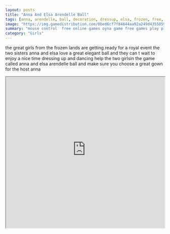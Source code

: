 ```yaml
---
layout: posts
title: "Anna And Elsa Arendelle Ball"
tags: [anna, arendelle, ball, decoration, dressup, elsa, frozen, free, online, games, oyna, game, free, games, play, play, games]
image: "https://img.gamedistribution.com/0bed6cf7f84844aa92a249d43550591f.jpg"
summary: "mouse control  free online games oyna game free games play play games"
category: "Girls"
---
```


the great girls from the frozen lands are getting ready for a royal event the two sisters anna and elsa love a great elegant ball and they can t wait to enjoy a nice time dressing up and dancing help the two girlsin the game called anna and elsa arendelle ball and make sure you choose a great gown for the host anna

<iframe width="100%" height="480px;" src="https://html5.gamedistribution.com/0bed6cf7f84844aa92a249d43550591f/"></iframe>